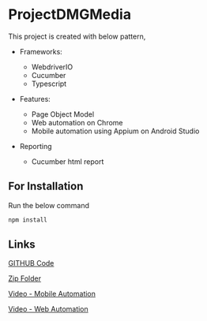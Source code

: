 # ProjectDMGMedia

This project is created with below pattern,

* Frameworks:
  - WebdriverIO
  - Cucumber
  - Typescript
    
* Features:
  - Page Object Model
  - Web automation on Chrome
  - Mobile automation using Appium on Android Studio

* Reporting
  - Cucumber html report
 
    
## For Installation

Run the below command

```bash
npm install
```

## Links
[GITHUB Code](https://github.com/Pandia-Thangam/ProjectDMGMedia.git)

[Zip Folder](https://drive.google.com/file/d/1JqhMOZHm6k1rPCsuwkE8H1rYThu0SaJ6/view?usp=drive_link)


[Video - Mobile Automation](https://drive.google.com/file/d/1fwlJqEJoWTwgSHs0ZMjo-7wpp1GKOMeg/view?usp=drive_link)

[Video - Web Automation](https://drive.google.com/file/d/1uW7xlkqS95u6H7THNWUO6OdJVeScU9pR/view?usp=drive_link)
